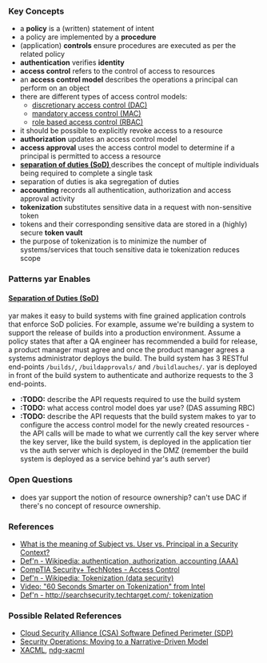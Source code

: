 ### Key Concepts
* a **policy** is a (written) statement of intent
* a policy are implemented by a **procedure**
* (application) **controls** ensure procedures are executed
as per the related policy
* **authentication** verifies **identity**
* **access control** refers to the control of access to resources
* an **access control model** describes the operations
a principal can perform on an object
* there are different types of access control models:
  * [discretionary access control (DAC)](http://en.wikipedia.org/wiki/Discretionary_access_control)
  * [mandatory access control (MAC)](http://en.wikipedia.org/wiki/Mandatory_access_control)
  * [role based access control (RBAC)](http://en.wikipedia.org/wiki/Role_based_access_control)
* it should be possible to explicitly revoke access to a resource
* **authorization** updates an access control model
* **access approval** uses the access control model to determine
if a principal is permitted to access a resource
* **[separation of duties (SoD) ](http://en.wikipedia.org/wiki/Separation_of_duties)**
describes the concept of multiple individuals being required to complete a single task
* separation of duties is aka segregation of duties
* **accounting** records all authentication, authorization
and access approval activity
* **tokenization** substitutes sensitive data in a request with non-sensitive token
* tokens and their corresponding sensitive data are stored
in a (highly) secure **token vault**
* the purpose of tokenization is to minimize the number
of systems/services that touch sensitive data
ie tokenization reduces scope

### Patterns yar Enables
#### [Separation of Duties (SoD) ](http://en.wikipedia.org/wiki/Separation_of_duties)
yar makes it easy to build systems with fine grained application controls
that enforce SoD policies. For example, assume we're building a system
to support the release of builds into a production environment.
Assume a policy states
that after a QA engineer has recommended a build for release, a product
manager must agree and once the product manager agrees a systems administrator
deploys the build.
The build system has 3 RESTful end-points `/builds/`,
`/buildapprovals/` and `/buildlauches/`.
yar is deployed in front of the build system to authenticate and authorize
requests to the 3 end-points.

* **:TODO:** describe the API requests required to use the build system
* **:TODO:** what access control model does yar use? (DAS assuming RBC)
* **:TODO:** describe the API requests that the build system makes to yar to configure the
  access control model for the newly created resources - the API calls will
  be made to what we currently call the key server where the key server, like
  the build system, is deployed in the application tier vs the auth server
  which is deployed in the DMZ
  (remember the build system is deployed as a service behind yar's auth server)

### Open Questions
* does yar support the notion of resource ownership? can't use DAC
if there's no concept of resource ownership.

### References
* [What is the meaning of Subject vs. User vs. Principal in a Security Context?](http://stackoverflow.com/questions/4989063/what-is-the-meaning-of-subject-vs-user-vs-principal-in-a-security-context)
* [Def'n - Wikipedia: authentication, authorization, accounting (AAA)](http://en.wikipedia.org/wiki/AAA_protocol)
* [CompTIA Security+ TechNotes - Access Control](http://www.techexams.net/technotes/securityplus/mac_dac_rbac.shtml)
* [Def'n - Wikipedia: Tokenization (data security)](http://en.wikipedia.org/wiki/Tokenization_(data_security))
* [Video: "60 Seconds Smarter on Tokenization" from Intel](https://www.youtube.com/watch?feature=player_embedded&v=-DqCtdc30LY)
* [Def'n - http://searchsecurity.techtarget.com/: tokenization](http://searchsecurity.techtarget.com/definition/tokenization)

### Possible Related References
* [Cloud Security Alliance (CSA) Software Defined Perimeter (SDP)](https://cloudsecurityalliance.org/research/sdp/)
* [Security Operations: Moving to a Narrative-Driven Model](http://www.securityweek.com/security-operations-moving-narrative-driven-model)
* [XACML](http://en.wikipedia.org/wiki/XACML), [ndg-xacml](https://pypi.python.org/pypi/ndg-xacml/0.5.0)
